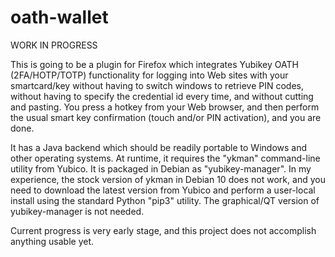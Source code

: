 # oath-wallet

WORK IN PROGRESS

This is going to be a plugin for Firefox which integrates Yubikey OATH (2FA/HOTP/TOTP) functionality
for logging into Web sites with your smartcard/key without having to switch windows to retrieve
PIN codes, without having to specify the credential id every time, and without cutting and pasting.
You press a hotkey from your Web browser, and then perform the usual smart key confirmation (touch and/or
PIN activation), and you are done.

It has a Java backend which should be readily portable to Windows and other operating systems.
At runtime, it requires the "ykman" command-line utility from Yubico. It is packaged in Debian as "yubikey-manager".
In my experience, the stock version of ykman in Debian 10 does not work, and you need to download the latest
version from Yubico and perform a user-local install using the standard Python "pip3" utility.
The graphical/QT version of yubikey-manager is not needed.

Current progress is very early stage, and this project does not accomplish anything usable yet.


